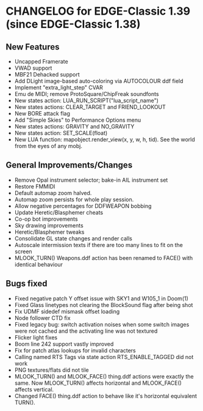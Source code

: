 CHANGELOG for EDGE-Classic 1.39 (since EDGE-Classic 1.38)
====================================

New Features
------------
- Uncapped Framerate
- VWAD support
- MBF21 Dehacked support
- Add DLight image-based auto-coloring via AUTOCOLOUR ddf field
- Implement "extra_light_step" CVAR
- Emu de MIDI; remove ProtoSquare/ChipFreak soundfonts
- New states action: LUA_RUN_SCRIPT("lua_script_name")
- New states actions:  CLEAR_TARGET and FRIEND_LOOKOUT
- New BORE attack flag
- Add "Simple Skies" to Performance Options menu
- New states actions: GRAVITY and NO_GRAVITY
- New states action: SET_SCALE(float)
- New LUA function: mapobject.render_view(x, y, w, h, tid). See the world from the eyes of any mobj.


General Improvements/Changes
--------------------
- Remove Opal instrument selector; bake-in AIL instrument set
- Restore FMMIDI
- Default automap zoom halved.
- Automap zoom persists for whole play session.
- Allow negative percentages for DDFWEAPON bobbing
- Update Heretic/Blasphemer cheats
- Co-op bot improvements
- Sky drawing improvements
- Heretic/Blasphemer tweaks
- Consolidate GL state changes and render calls
- Autoscale intermission texts if there are too many lines to fit on the screen
- MLOOK_TURN() Weapons.ddf action has been renamed to FACE() with identical behaviour
 

Bugs fixed
----------
- Fixed negative patch Y offset issue with SKY1 and W105_1 in Doom(1)
- Fixed Glass linetypes not clearing the BlockSound flag after being shot
- Fix UDMF sidedef mismask offset loading
- Node follower CTD fix
- Fixed legacy bug: switch activation noises when some switch images were not cached and the activating line was not textured
- Flicker light fixes
- Boom line 242 support vastly improved
- Fix for patch atlas lookups for invalid characters
- Calling named RTS Tags via state action RTS_ENABLE_TAGGED did not work
- PNG textures/flats did not tile
- MLOOK_TURN() and MLOOK_FACE() thing.ddf actions were exactly the same. Now MLOOK_TURN() affects horizontal and MLOOK_FACE() affects vertical.
- Changed FACE() thing.ddf action to behave like it's horizontal equivalent TURN().


